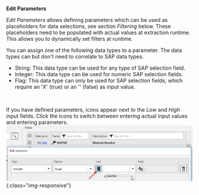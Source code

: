 **Edit Parameters**<br/>

*Edit Parameters* allows defining parameters which can be used as placeholders for data selections, see section *Filtering* below. These placeholders need to be populated with actual values at extraction runtime.
 This allows you to dynamically set filters at runtime.

You can assign one of the following data types to a parameter. The data types can but don't need to correlate to SAP data types. 
- String: This data type can be used for any type of SAP selection field.
- Integer: This data type can be used for numeric SAP selection fields.
- Flag: This data type can only be used for SAP selection fields, which require an 'X'&nbsp;(true) or an ''&nbsp;(false) as input value.
<br>

If you have defined parameters, icons appear next to the *Low* and *High* input fields. 
Click the icons to switch between entering actual input values and entering parameters.
<br>
![ODP Selection With Parameters](/img/content/odp/odp-selection-with-parameters.png){:class="img-responsive"}
